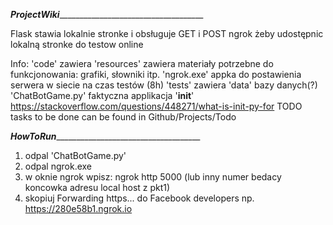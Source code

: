 ___ProjectWiki_______________________________________

Flask    stawia lokalnie stronke i obsługuje GET i POST
ngrok    żeby udostępnic lokalną stronke do testow online

Info:
'code'			zawiera
'resources'		zawiera materiały potrzebne do funkcjonowania: grafiki, słowniki itp.
	'ngrok.exe'	appka do postawienia serwera w siecie na czas testów (8h)
'tests'			zawiera
'data'			bazy danych(?)
'ChatBotGame.py'	faktyczna applikacja
'__init__'		https://stackoverflow.com/questions/448271/what-is-init-py-for
TODO			tasks to be done can be found in Github/Projects/Todo


___HowToRun_______________________________________
1. odpal 'ChatBotGame.py'
2. odpal ngrok.exe
3. w oknie ngrok wpisz: ngrok http 5000
   (lub inny numer bedacy koncowka adresu local host z pkt1)
4. skopiuj Forwarding https... do Facebook developers
   np. https://280e58b1.ngrok.io
